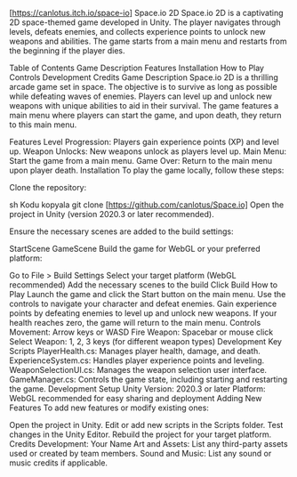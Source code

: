 [https://canlotus.itch.io/space-io]
Space.io 2D
Space.io 2D is a captivating 2D space-themed game developed in Unity. The player navigates through levels, defeats enemies, and collects experience points to unlock new weapons and abilities. The game starts from a main menu and restarts from the beginning if the player dies.

Table of Contents
Game Description
Features
Installation
How to Play
Controls
Development
Credits
Game Description
Space.io 2D is a thrilling arcade game set in space. The objective is to survive as long as possible while defeating waves of enemies. Players can level up and unlock new weapons with unique abilities to aid in their survival. The game features a main menu where players can start the game, and upon death, they return to this main menu.

Features
Level Progression: Players gain experience points (XP) and level up.
Weapon Unlocks: New weapons unlock as players level up.
Main Menu: Start the game from a main menu.
Game Over: Return to the main menu upon player death.
Installation
To play the game locally, follow these steps:

Clone the repository:

sh
Kodu kopyala
git clone [https://github.com/canlotus/Space.io]
Open the project in Unity (version 2020.3 or later recommended).

Ensure the necessary scenes are added to the build settings:

StartScene
GameScene
Build the game for WebGL or your preferred platform:

Go to File > Build Settings
Select your target platform (WebGL recommended)
Add the necessary scenes to the build
Click Build
How to Play
Launch the game and click the Start button on the main menu.
Use the controls to navigate your character and defeat enemies.
Gain experience points by defeating enemies to level up and unlock new weapons.
If your health reaches zero, the game will return to the main menu.
Controls
Movement: Arrow keys or WASD
Fire Weapon: Spacebar or mouse click
Select Weapon: 1, 2, 3 keys (for different weapon types)
Development
Key Scripts
PlayerHealth.cs: Manages player health, damage, and death.
ExperienceSystem.cs: Handles player experience points and leveling.
WeaponSelectionUI.cs: Manages the weapon selection user interface.
GameManager.cs: Controls the game state, including starting and restarting the game.
Development Setup
Unity Version: 2020.3 or later
Platform: WebGL recommended for easy sharing and deployment
Adding New Features
To add new features or modify existing ones:

Open the project in Unity.
Edit or add new scripts in the Scripts folder.
Test changes in the Unity Editor.
Rebuild the project for your target platform.
Credits
Development: Your Name
Art and Assets: List any third-party assets used or created by team members.
Sound and Music: List any sound or music credits if applicable.
